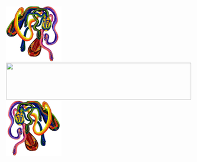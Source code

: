 <img src="rainbow2_transparent.png" width="150" height="150">   <img src="http://i.picasion.com/gl/91/fjNc.gif" width="500" height="100">                              <img src="rainbow1_transparent.png" width="150" height="150">

<!--
**rowancurry/rowancurry** is a ✨ _special_ ✨ repository because its `README.md` (this file) appears on your GitHub profile.

Here are some ideas to get you started:

- 🔭 I’m currently working on ...
- 🌱 I’m currently learning ...
- 👯 I’m looking to collaborate on ...
- 🤔 I’m looking for help with ...
- 💬 Ask me about ...
- 📫 How to reach me: ...
- 😄 Pronouns: ...
- ⚡ Fun fact: ...
-->
